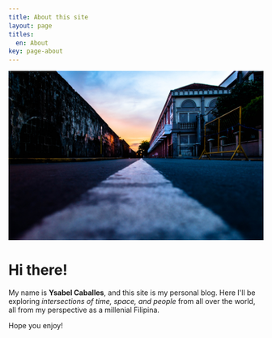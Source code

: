 ```yaml
---
title: About this site
layout: page
titles:
  en: About
key: page-about
---
```


![Hello World](/assets/images/eldon-vince-isidro-598694-unsplash.jpg)

# Hi there!

My name is **Ysabel Caballes**, and this site is my personal blog. Here I'll be exploring *intersections of time, space, and people* from all over the world, all from my perspective as a millenial Filipina.

Hope you enjoy!